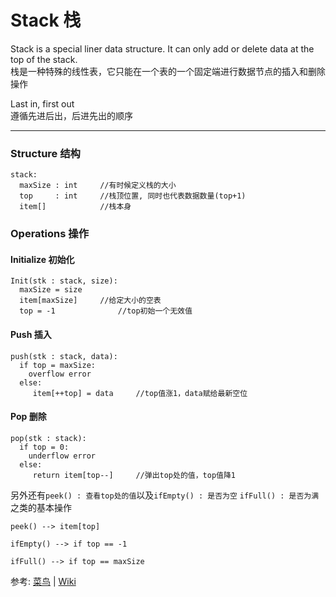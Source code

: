 # Stack 栈

Stack is a special liner data structure. It can only add or delete data at the top of the stack.  
栈是一种特殊的线性表，它只能在一个表的一个固定端进行数据节点的插入和删除操作

Last in, first out  
遵循先进后出，后进先出的顺序

***
### Structure 结构
```
stack:  
  maxSize : int     //有时候定义栈的大小  
  top     : int     //栈顶位置, 同时也代表数据数量(top+1)
  item[]            //栈本身  
```

### Operations 操作

#### Initialize 初始化
``` 
Init(stk : stack, size):
  maxSize = size    
  item[maxSize]     //给定大小的空表
  top = -1              //top初始一个无效值
```

#### Push 插入
```
push(stk : stack, data):
  if top = maxSize:
    overflow error 
  else:
     item[++top] = data     //top值涨1，data赋给最新空位
```

#### Pop 删除
```
pop(stk : stack):
  if top = 0:
    underflow error 
  else:
     return item[top--]     //弹出top处的值，top值降1
```

另外还有`peek() : 查看top处的值`以及`ifEmpty() : 是否为空` `ifFull() : 是否为满`之类的基本操作
```
peek() --> item[top]
```
```
ifEmpty() --> if top == -1
```
```
ifFull() --> if top == maxSize
```

参考: [菜鸟](https://www.runoob.com/java/data-stack.html) | [Wiki](https://en.wikipedia.org/wiki/Stack_(abstract_data_type))
